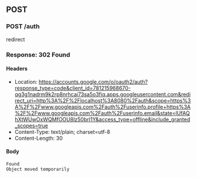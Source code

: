 ## POST

### POST /auth

redirect

### Response: 302 Found

#### Headers

* Location: https://accounts.google.com/o/oauth2/auth?response_type=code&client_id=781215968670-qg3g1nadrm9k2rp8nrhcai73sa5o3fiq.apps.googleusercontent.com&redirect_uri=http%3A%2F%2Flocalhost%3A8080%2Fauth&scope=https%3A%2F%2Fwww.googleapis.com%2Fauth%2Fuserinfo.profile+https%3A%2F%2Fwww.googleapis.com%2Fauth%2Fuserinfo.email&state=lUfAQhXtWUwOxWQMfOOU8lz50brI1Y&access_type=offline&include_granted_scopes=true
* Content-Type: text/plain; charset=utf-8
* Content-Length: 30

#### Body

```
Found
Object moved temporarily
```

